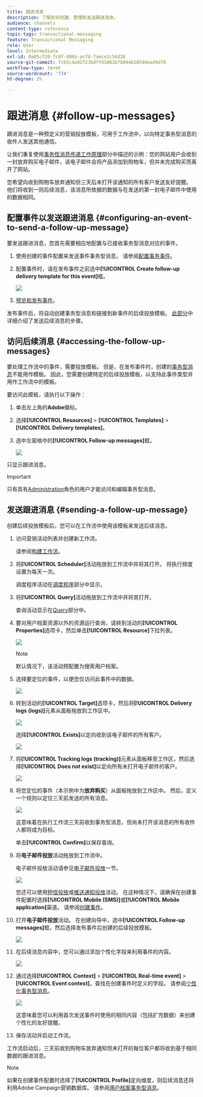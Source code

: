 ```yaml
---
title: 跟进消息
description: 了解如何创建、管理和发送跟进消息。
audience: channels
content-type: reference
topic-tags: transactional-messaging
feature: Transactional Messaging
role: User
level: Intermediate
exl-id: 0a05cf20-7c8f-406b-acfd-7aece2c5dd26
source-git-commit: fcb5c4a92f23bdffd1082b7b044b5859dead9d70
workflow-type: tm+mt
source-wordcount: '774'
ht-degree: 2%

---
```


# 跟进消息 {#follow-up-messages}

跟进消息是一种预定义的营销投放模板，可用于工作流中，以向特定事务型消息的收件人发送其他通信。

让我们重复使用[事务性消息传递工作原理](../../channels/using/getting-started-with-transactional-msg.md#transactional-messaging-operating-principle)部分中描述的示例：您的网站用户会收到一封放弃购买电子邮件，该电子邮件会将产品添加到购物车，但并未完成购买而离开了网站。

您希望向收到购物车放弃通知但三天后未打开该通知的所有客户发送友好提醒。 他们将收到一则后续消息，该消息所依据的数据与在发送的第一封电子邮件中使用的数据相同。

## 配置事件以发送跟进消息 {#configuring-an-event-to-send-a-follow-up-message}

要发送跟进消息，您首先需要相应地配置与已接收事务型消息对应的事件。

1. 使用创建的事件配置来发送事件事务型消息。 请参阅[配置事务事件](../../channels/using/configuring-transactional-event.md)。
1. 配置事件时，请在发布事件之前选中&#x200B;**[!UICONTROL Create follow-up delivery template for this event]**&#x200B;框。

   ![](assets/message-center_follow-up-checkbox.png)

1. [预览和发布事件](../../channels/using/publishing-transactional-event.md#previewing-and-publishing-the-event)。

发布事件后，将自动创建事务型消息和链接到新事件的后续投放模板。 [此部分](#sending-a-follow-up-message)中详细介绍了发送后续消息的步骤。

## 访问后续消息 {#accessing-the-follow-up-messages}

要处理工作流中的事件，需要投放模板。 但是，在发布事件时，创建的[事务型消息](../../channels/using/editing-transactional-message.md)不能用作模板。 因此，您需要创建特定的后续投放模板，以支持此事件类型并用作工作流中的模板。

要访问此模板，请执行以下操作：

1. 单击左上角的&#x200B;**Adobe**&#x200B;徽标。
1. 选择&#x200B;**[!UICONTROL Resources]** > **[!UICONTROL Templates]** > **[!UICONTROL Delivery templates]**。
1. 选中左窗格中的&#x200B;**[!UICONTROL Follow-up messages]**&#x200B;框。

   ![](assets/message-center_follow-up-search.png)

只显示跟进消息。

>[!IMPORTANT]
>
>只有具有[Administration](../../administration/using/users-management.md#functional-administrators)角色的用户才能访问和编辑事务型消息。

## 发送跟进消息 {#sending-a-follow-up-message}

创建后续投放模板后，您可以在工作流中使用该模板来发送后续消息。

<!--You need to set up a workflow targeting the event corresponding to the transactional message that was already received.-->

1. 访问营销活动列表并创建新工作流。

   请参阅[构建工作流](../../automating/using/building-a-workflow.md#creating-a-workflow)。

1. 将&#x200B;**[!UICONTROL Scheduler]**&#x200B;活动拖放到工作流中并将其打开。 将执行频度设置为每天一次。

   调度程序活动在[调度程序](../../automating/using/scheduler.md)部分中显示。

1. 将&#x200B;**[!UICONTROL Query]**&#x200B;活动拖放到工作流中并将其打开。

   查询活动显示在[Query](../../automating/using/query.md)部分中。

1. 要对用户档案资源以外的资源运行查询，请转到活动的&#x200B;**[!UICONTROL Properties]**&#x200B;选项卡，然后单击&#x200B;**[!UICONTROL Resource]**&#x200B;下拉列表。

   ![](assets/message-center_follow-up-query-properties.png)

   >[!NOTE]
   >
   >默认情况下，该活动预配置为搜索用户档案。

1. 选择要定位的事件，以便您仅访问此事件中的数据。

   ![](assets/message-center_follow-up-query-resource.png)

1. 转到活动的&#x200B;**[!UICONTROL Target]**&#x200B;选项卡，然后将&#x200B;**[!UICONTROL Delivery logs (logs)]**&#x200B;元素从面板拖放到工作区中。

   ![](assets/message-center_follow-up-delivery-logs.png)

   选择&#x200B;**[!UICONTROL Exists]**&#x200B;以定向收到该电子邮件的所有客户。

   ![](assets/message-center_follow-up-delivery-logs-exists.png)

1. 将&#x200B;**[!UICONTROL Tracking logs (tracking)]**&#x200B;元素从面板移至工作区，然后选择&#x200B;**[!UICONTROL Does not exist]**&#x200B;以定向所有未打开电子邮件的客户。

   ![](assets/message-center_follow-up-delivery-and-tracking-logs.png)

1. 将您定位的事件（本示例中为&#x200B;**放弃购买**）从面板拖放到工作区中。 然后，定义一个规则以定位三天前发送的所有消息。

   ![](assets/message-center_follow-up-created.png)

   这意味着在执行工作流三天前收到事务型消息，但尚未打开该消息的所有收件人都将成为目标。

   单击&#x200B;**[!UICONTROL Confirm]**&#x200B;以保存查询。

1. 将&#x200B;**电子邮件投放**&#x200B;活动拖放到工作流中。

   电子邮件投放活动请参见[电子邮件投放](../../automating/using/email-delivery.md)一节。

   ![](assets/message-center_follow-up-workflow.png)

   您还可以使用[短信投放](../../automating/using/sms-delivery.md)或[推送通知投放](../../automating/using/push-notification-delivery.md)活动。 在这种情况下，请确保在创建事件配置时选择&#x200B;**[!UICONTROL Mobile (SMS)]**&#x200B;或&#x200B;**[!UICONTROL Mobile application]**&#x200B;渠道。 请参阅[创建事件](../../channels/using/configuring-transactional-event.md#creating-an-event)。

1. 打开&#x200B;**电子邮件投放**&#x200B;活动。 在创建向导中，选中&#x200B;**[!UICONTROL Follow-up messages]**&#x200B;框，然后选择发布事件后创建的后续投放模板。

   ![](assets/message-center_follow-up-template.png)

1. 在后续消息内容中，您可以通过添加个性化字段来利用事件的内容。

   ![](assets/message-center_follow-up-content.png)

1. 通过选择&#x200B;**[!UICONTROL Context]** > **[!UICONTROL Real-time event]** > **[!UICONTROL Event context]**，查找在创建事件时定义的字段。 请参阅[个性化事务型消息](../../channels/using/editing-transactional-message.md#personalizing-a-transactional-message)。

   ![](assets/message-center_follow-up-personalization.png)

   这意味着您可以利用首次发送事件时使用的相同内容（包括扩充数据）来创建个性化的友好提醒。

1. 保存活动并启动工作流。

工作流启动后，三天前收到购物车放弃通知但未打开的每位客户都将收到基于相同数据的跟进消息。

>[!NOTE]
>
>如果在创建事件配置时选择了&#x200B;**[!UICONTROL Profile]**&#x200B;定向维度，则后续消息还将利用Adobe Campaign营销数据库。 请参阅[用户档案事务型消息](../../channels/using/editing-transactional-message.md#profile-transactional-message-specificities)。
